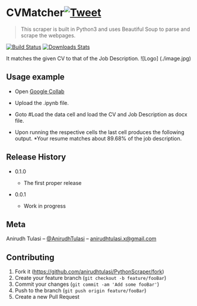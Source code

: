 # CVMatcher[![Tweet](https://img.shields.io/twitter/url/http/shields.io.svg?style=social)](https://twitter.com/intent/tweet?text=Get%20python%WebScraper&via=anirudh&hashtags=python,design,templates,blocks,developers)
> This scraper is built in Python3 and uses Beautiful Soup to parse and scrape the webpages.

[![Build Status][travis-image]][travis-url]
[![Downloads Stats][npm-downloads]][npm-url]

It matches the given CV to that of the Job Description.
![Logo] (./image.jpg)


## Usage example

* Open [Google Collab](https://colab.research.google.com/notebooks/intro.ipynb#recent=true)

* Upload the .ipynb file.

* Goto #Load the data cell and load the CV and Job Description as docx file.

* Upon running the respective cells the last cell produces the following output.
    *Your resume matches about 89.68% of the job description.
    
## Release History

* 0.1.0
    * The first proper release
    
* 0.0.1
    * Work in progress
    
## Meta

Anirudh Tulasi – [@AnirudhTulasi](https://twitter.com/AnirudhTulasi) – anirudhtulasi.x@gmail.com

## Contributing

1. Fork it (<https://github.com/anirudhtulasi/PythonScraper/fork>)
2. Create your feature branch (`git checkout -b feature/fooBar`)
3. Commit your changes (`git commit -am 'Add some fooBar'`)
4. Push to the branch (`git push origin feature/fooBar`)
5. Create a new Pull Request

<!-- Markdown link & img dfn's -->
[npm-image]: https://img.shields.io/npm/v/datadog-metrics.svg?style=flat-square
[npm-url]: https://npmjs.org/package/datadog-metrics
[npm-downloads]: https://img.shields.io/npm/dm/datadog-metrics.svg?style=flat-square
[travis-image]: https://img.shields.io/travis/dbader/node-datadog-metrics/master.svg?style=flat-square
[travis-url]: https://travis-ci.org/dbader/node-datadog-metrics
[wiki]: https://github.com/anirudhtulasi/PythonScraper/wiki





